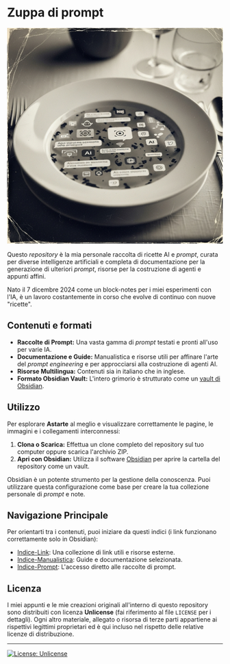# Zuppa di prompt

![](cover.jpg)

Questo *repository* è la mia personale raccolta di ricette AI e *prompt*, curata per diverse intelligenze artificiali e completa di documentazione per la generazione di ulteriori *prompt*, risorse per la costruzione di agenti e appunti affini.

Nato il 7 dicembre 2024 come un block-notes per i miei esperimenti con l'IA, è un lavoro costantemente in corso che evolve di continuo con nuove "ricette".

## Contenuti e formati

* **Raccolte di Prompt:** Una vasta gamma di *prompt* testati e pronti all'uso per varie IA.
* **Documentazione e Guide:** Manualistica e risorse utili per affinare l'arte del *prompt engineering* e per approcciarsi alla costruzione di agenti AI.
* **Risorse Multilingua:** Contenuti sia in italiano che in inglese.
* **Formato Obsidian Vault:** L'intero grimorio è strutturato come un [vault di Obsidian](https://obsidian.md). 

## Utilizzo

Per esplorare **Astarte** al meglio e visualizzare correttamente le pagine, le immagini e i collegamenti interconnessi:

1.  **Clona o Scarica:** Effettua un clone completo del repository sul tuo computer oppure scarica l'archivio ZIP.
2.  **Apri con Obsidian:** Utilizza il software [Obsidian](https://obsidian.md) per aprire la cartella del repository come un vault.

Obsidian è un potente strumento per la gestione della conoscenza. Puoi utilizzare questa configurazione come base per creare la tua collezione personale di *prompt* e note.

## Navigazione Principale

Per orientarti tra i contenuti, puoi iniziare da questi indici (i link funzionano correttamente solo in Obsidian):

* [Indice-Link](Indice-Link.md): Una collezione di link utili e risorse esterne.
* [Indice-Manualistica](Indice-Manualistica.md): Guide e documentazione selezionata.
* [Indice-Prompt](Indice-Prompt.md): L'accesso diretto alle raccolte di prompt.

## Licenza

I miei appunti e le mie creazioni originali all'interno di questo repository sono distribuiti con licenza **Unlicense** (fai riferimento al file `LICENSE` per i dettagli).
Ogni altro materiale, allegato o risorsa di terze parti appartiene ai rispettivi legittimi proprietari ed è qui incluso nel rispetto delle relative licenze di distribuzione.

---

[![License: Unlicense](https://img.shields.io/badge/license-Unlicense-blue.svg)](http://unlicense.org/)